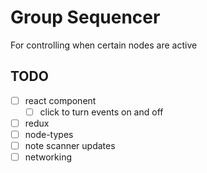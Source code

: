 Group Sequencer
===============

For controlling when certain nodes are active


## TODO
- [ ] react component
	- [ ] click to turn events on and off
- [ ] redux
- [ ] node-types
- [ ] note scanner updates
- [ ] networking
